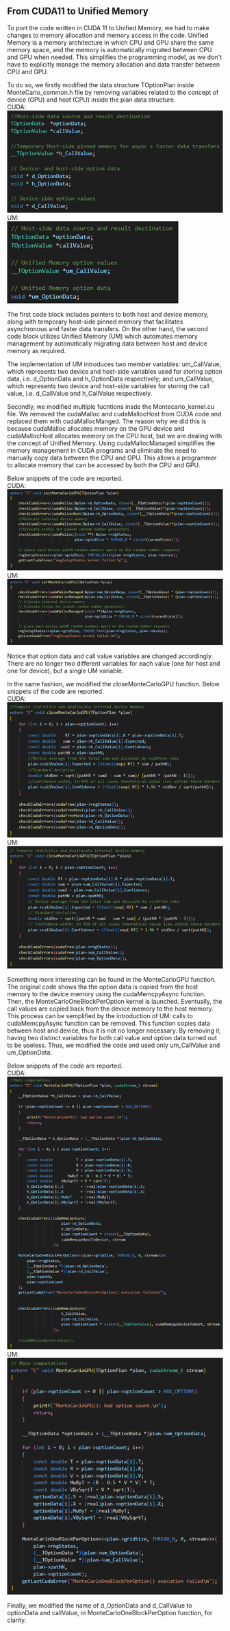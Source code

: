 ## From CUDA11 to Unified Memory

To port the code written in CUDA 11 to Unified Memory, we  had to make changes to memory allocation and memory access in the code. Unified Memory is a memory architecture in which CPU and GPU share the same memory space, and the memory is automatically migrated between CPU and GPU when needed. This simplifies the programming model, as we don't have to explicitly manage the memory allocation and data transfer between CPU and GPU.

To do so, we firstly modified the data structure TOptionPlan inside MonteCarlo_common.h file by removing variables related to the concept of device (GPU) and host (CPU) inside the plan data structure.
<br/>CUDA:<br/>
![alt text](https://github.com/engpap/montecarlo-benchmarking/blob/porting-um/scale-up/scale-up/report/assets/common_cuda.png?raw=true)
<br/>UM:<br/>
![alt text](https://github.com/engpap/montecarlo-benchmarking/blob/porting-um/scale-up/scale-up/report/assets/common_um.png?raw=true)

The first code block includes pointers to both host and device memory, along with temporary host-side pinned memory that facilitates asynchronous and faster data transfers. On the other hand, the second code block utilizes Unified Memory (UM) which automates memory management by automatically migrating data between host and device memory as required.

The implementation of UM introduces two member variables: um_CallValue, which represents two device and host-side variables used for storing option data, i.e. d_OptionData and h_OptionData respectively; and um_CallValue, which represents two device and host-side variables for storing the call value, i.e. d_CallValue and h_CallValue respectively.

Secondly, we modified multiple fucntions insde the Montecarlo_kernel.cu file.
We removed the cudaMalloc and cudaMallocHost from CUDA code and replaced them with cudaMallocManged.
The reason why we did this is because cudaMalloc allocates memory on the GPU device and cudaMallocHost allocates memory on the CPU host, but we are dealing with the concept of Unified Memory. Using cudaMallocManaged simplifies the memory management in CUDA programs and eliminate the need to manually copy data between the CPU and GPU. This allows a programmer to allocate memory that can be accessed by both the CPU and GPU.

Below snippets of the code are reported.
<br/>CUDA:<br/>
![alt text](https://github.com/engpap/montecarlo-benchmarking/blob/porting-um/scale-up/scale-up/report/assets/initMonteCarloGPU_cuda.png?raw=true)
<br/>UM:<br/>
![alt text](https://github.com/engpap/montecarlo-benchmarking/blob/porting-um/scale-up/scale-up/report/assets/initMonteCarloGPU_um.png?raw=true)

Notice that option data and call value variables are changed accordingly. There are no longer two different variables for each value (one for host and one for device), but a single UM variable.

In the same fashion, we modified the closeMonteCarloGPU function.
Below snippets of the code are reported.
<br/>CUDA:<br/>
![alt text](https://github.com/engpap/montecarlo-benchmarking/blob/porting-um/scale-up/scale-up/report/assets/closeMonteCarloGPU_cuda.png?raw=true)
<br/>UM:<br/>
![alt text](https://github.com/engpap/montecarlo-benchmarking/blob/porting-um/scale-up/scale-up/report/assets/closeMonteCarloGPU_um.png?raw=true)


Something more interesting can be found in the MonteCarloGPU function. The original code shows tha the option data is copied from the host memory to the device memory using the cudaMemcpyAsync function. Then, the MonteCarloOneBlockPerOption kernel is launched. Eventually, the call values are copied back from the device memory to the host memory.
This process can be semplified by the introduction of UM: calls to cudaMemcpyAsync function can be removed.
This function copies data between host and device, thus it is not no longer necessary. By removing it, having two distinct variables for both call value and option data turned out to be useless. Thus, we modified the code and used only um_CallValue and um_OptionData.

Below snippets of the code are reported.
<br/>CUDA:<br/>
![alt text](https://github.com/engpap/montecarlo-benchmarking/blob/porting-um/scale-up/scale-up/report/assets/MonteCarloGPU_cuda.png?raw=true)
<br/>UM:<br/>
![alt text](https://github.com/engpap/montecarlo-benchmarking/blob/porting-um/scale-up/scale-up/report/assets/MonteCarloGPU_um.png?raw=true)


Finally, we modified the name of d_OptionData and d_CallValue to optionData and callValue, in MonteCarloOneBlockPerOption function, for clarity.





